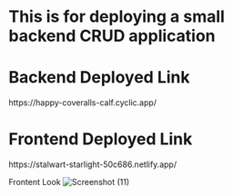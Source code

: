 <h1>This is for deploying  a small backend CRUD application </h1>

<h1>Backend Deployed Link</h1>
https://happy-coveralls-calf.cyclic.app/

<h1>Frontend Deployed Link</h1>
https://stalwart-starlight-50c686.netlify.app/

Frontent Look
![Screenshot (11)](https://user-images.githubusercontent.com/112858206/221795207-2e058927-4ef5-40be-9814-54287818272c.png)
